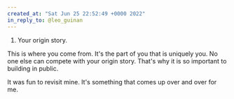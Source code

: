 ```yaml
---
created_at: "Sat Jun 25 22:52:49 +0000 2022"
in_reply_to: @leo_guinan
---
```


1. Your origin story. 

This is where you come from. It's the part of you that is uniquely you. No one else can compete with your origin story. That's why it is so important to building in public.

It was fun to revisit mine. It's something that comes up over and over for me.